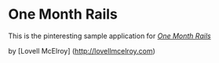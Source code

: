 # One Month Rails

This is the pinteresting sample application for 
[*One Month Rails*](http://onemonthrails.com)

by [Lovell McElroy] (http://lovellmcelroy.com)
